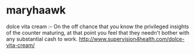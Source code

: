 # maryhaawk
dolce vita cream :-  On the off chance that you know the privileged insights of the counter maturing, at that point you feel that they needn't bother with any substantial cash to work.  http://www.supervision4health.com/dolce-vita-cream/
